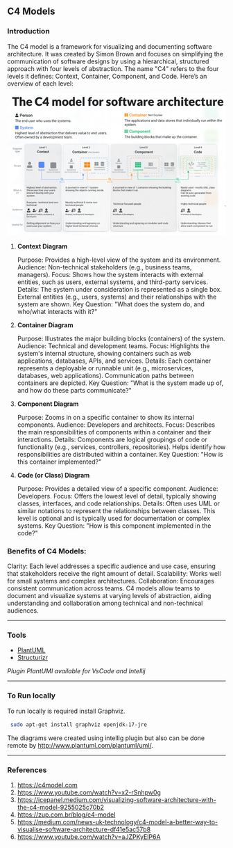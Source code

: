 ## C4 Models

### Introduction

The C4 model is a framework for visualizing and documenting software architecture. It was created by Simon Brown and
focuses on simplifying the communication of software designs by using a hierarchical, structured approach with four
levels of abstraction. The name "C4" refers to the four levels it defines: Context, Container, Component, and Code.
Here’s an overview of each level:

![abstractionsLevels.png](docs/images/abstractionsLevels.png)

1. **Context Diagram**

   Purpose: Provides a high-level view of the system and its environment.
   Audience: Non-technical stakeholders (e.g., business teams, managers).
   Focus: Shows how the system interacts with external entities, such as users, external systems, and third-party
   services.
   Details:
   The system under consideration is represented as a single box.
   External entities (e.g., users, systems) and their relationships with the system are shown.
   Key Question: "What does the system do, and who/what interacts with it?"


2. **Container Diagram**

   Purpose: Illustrates the major building blocks (containers) of the system.
   Audience: Technical and development teams.
   Focus: Highlights the system's internal structure, showing containers such as web applications, databases, APIs, and
   services.
   Details:
   Each container represents a deployable or runnable unit (e.g., microservices, databases, web applications).
   Communication paths between containers are depicted.
   Key Question: "What is the system made up of, and how do these parts communicate?"


3. **Component Diagram**

   Purpose: Zooms in on a specific container to show its internal components.
   Audience: Developers and architects.
   Focus: Describes the main responsibilities of components within a container and their interactions.
   Details:
   Components are logical groupings of code or functionality (e.g., services, controllers, repositories).
   Helps identify how responsibilities are distributed within a container.
   Key Question: "How is this container implemented?"


4. **Code (or Class) Diagram**

   Purpose: Provides a detailed view of a specific component.
   Audience: Developers.
   Focus: Offers the lowest level of detail, typically showing classes, interfaces, and code relationships.
   Details: Often uses UML or similar notations to represent the relationships between classes.
   This level is optional and is typically used for documentation or complex systems.
   Key Question: "How is this component implemented in the code?"

### Benefits of C4 Models:

Clarity: Each level addresses a specific audience and use case, ensuring that stakeholders receive the right amount
of detail.
Scalability: Works well for small systems and complex architectures.
Collaboration: Encourages consistent communication across teams.
C4 models allow teams to document and visualize systems at varying levels of abstraction, aiding understanding and
collaboration among technical and non-technical audiences.

---

### Tools

- [PlantUML](https://www.plantuml.com/plantuml/uml/)
- [Structurizr](https://structurizr.com/)

_Plugin PlantUMl available for VsCode and Intellij_

---

### To Run locally

To run locally is required install Graphviz.

```bash
 sudo apt-get install graphviz openjdk-17-jre 
 ```

The diagrams were created using intellig plugin but also can be done remote by
http://www.plantuml.com/plantuml/uml/.

---

### References

1. https://c4model.com
2. https://www.youtube.com/watch?v=x2-rSnhpw0g
3. https://icepanel.medium.com/visualizing-software-architecture-with-the-c4-model-9255025c70b2
4. https://zup.com.br/blog/c4-model
5. https://medium.com/news-uk-technology/c4-model-a-better-way-to-visualise-software-architecture-df41e5ac57b8
6. https://www.youtube.com/watch?v=aJZPKyElP6A
